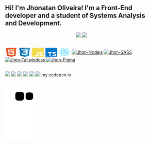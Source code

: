 ## Hi! I'm Jhonatan Oliveira! I'm a Front-End developer and a student of Systems Analysis and Development.

<div align="center"> 
  <a href="https://github.com/jhonatan-oliveiradev">
  <img height="180em" src="https://github-readme-stats.vercel.app/api?username=jhonatan-oliveiradev&show_icons=true&theme=synthwave&include_all_commits=true&count_private=true"/>
  <img height="180em" src="https://github-readme-stats.vercel.app/api/top-langs/?username=jhonatan-oliveiradev&layout=compact&langs_count=7&theme=synthwave"/>
</div>
  
 <div style="display: inline_block"> <br>

  <img align="center" alt="Jhon-HTML" height="30" width="40"
    src="https://raw.githubusercontent.com/devicons/devicon/master/icons/html5/html5-original.svg" />
  <img align="center" alt="Jhon-CSS" height="30" width="40"
    src="https://raw.githubusercontent.com/devicons/devicon/master/icons/css3/css3-original.svg" />
  <img align="center" alt="Jhon-Js" height="30" width="40"
    src="https://raw.githubusercontent.com/devicons/devicon/master/icons/javascript/javascript-plain.svg" />
  <img align="center" alt="Jhon-Ts" height="30" width="40"
    src="https://raw.githubusercontent.com/devicons/devicon/master/icons/typescript/typescript-plain.svg" />
  <img align="center" alt="Jhon-React" height="30" width="40"
    src="https://raw.githubusercontent.com/devicons/devicon/master/icons/react/react-original.svg" />
  <img align="center" alt="Jhon-Nodejs" height="30" width="40"
    src="https://cdn.jsdelivr.net/gh/devicons/devicon/icons/nodejs/nodejs-original.svg" />
  <img align="center" alt="Jhon-SASS" height="30" width="40"
    src="https://cdn.jsdelivr.net/gh/devicons/devicon/icons/sass/sass-original.svg" />
  <img align="center" alt="Jhon-Tailwindcss" height="30" width="40"
    src="https://cdn.jsdelivr.net/gh/devicons/devicon/icons/tailwindcss/tailwindcss-plain.svg" />
  <img align="center" alt="Jhon-Figma" height="30" width="40"
    src="https://cdn.jsdelivr.net/gh/devicons/devicon/icons/figma/figma-original.svg" />

</div>
  
  ##
 
<div> 
  <a href="https://www.youtube.com/channel/UCVUPHYDioG6hGgbQH5OyPjA" target="_blank"><img src="https://img.shields.io/badge/YouTube-FF0000?style=for-the-badge&logo=youtube&logoColor=white" target="_blank"></a>
  <a href="https://instagram.com/ojhonatanoliveiraa" target="_blank"><img src="https://img.shields.io/badge/-Instagram-%23E4405F?style=for-the-badge&logo=instagram&logoColor=white" target="_blank"></a>
 	<a href="https://www.twitch.tv/peveslol" target="_blank"><img src="https://img.shields.io/badge/Twitch-9146FF?style=for-the-badge&logo=twitch&logoColor=white" target="_blank"></a>
 <a href="https://discord.gg/w3Wgt9xw" target="_blank"><img src="https://img.shields.io/badge/Discord-7289DA?style=for-the-badge&logo=discord&logoColor=white" target="_blank"></a> 
  <a href = "mailto:jhonatan.oliveira931002@gmail.com"><img src="https://img.shields.io/badge/-Gmail-%23333?style=for-the-badge&logo=gmail&logoColor=white" target="_blank"></a>
  <a href="https://www.linkedin.com/in/jhonatan-oliveira1693" target="_blank"><img src="https://img.shields.io/badge/-LinkedIn-%230077B5?style=for-the-badge&logo=linkedin&logoColor=white" target="_blank"></a> 
  <a href = "https://codepen.io/jhonbaratheon" style= "text-decoration: none;" target="_blank">my codepen.io</a>
  
 
  ![Snake animation](https://github.com/jhonatan-oliveiradev/jhonatan-oliveiradev/blob/output/github-contribution-grid-snake.svg)
 
</div>
  
